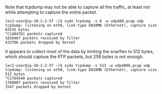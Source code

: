 Note that tcpdump may not be able to capture all the traffic, at least not while attempting to capture the entire packet.
```
[ec2-user@ip-10-2-2-57 ~]$ sudo tcpdump -s 0 -w udp400.pcap udp
tcpdump: listening on eth0, link-type EN10MB (Ethernet), capture size
65535 bytes
^C1404761 packets captured
1838467 packets received by filter
433706 packets dropped by kernel
```

It appears to collect most of the data by limiting the snarflen to 512
bytes, which should capture the RTP packets, but 256 bytes is not
enough.

```
[ec2-user@ip-10-2-2-57 ~]$ sudo tcpdump -s 512 -w udp400b.pcap udp
tcpdump: listening on eth0, link-type EN10MB (Ethernet), capture size
512 bytes
^C1764540 packets captured
1768087 packets received by filter
3547 packets dropped by kernel

```

